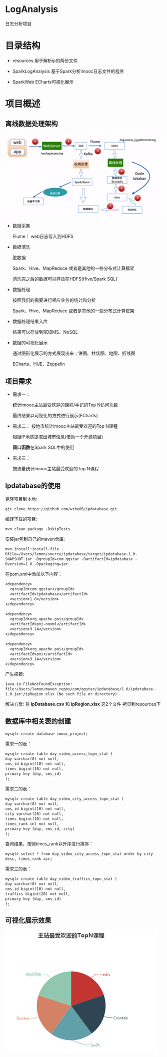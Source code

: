 # LogAnalysis

日志分析项目

# 目录结构

- resources
用于解析ip的两份文件

- SparkLogAnalysis
基于Spark分析imooc日志文件的程序

- SparkWeb
ECharts可视化展示

# 项目概述

## 离线数据处理架构

![Image text](pic/离线数据处理架构.png)

- 数据采集

  Flume： web日志写入到HDFS

- 数据清洗

  脏数据
  
  Spark、Hive、MapReduce 或者是其他的一些分布式计算框架 
  
  清洗完之后的数据可以存放在HDFS(Hive/Spark SQL)

- 数据处理

  按照我们的需要进行相应业务的统计和分析
  
  Spark、Hive、MapReduce 或者是其他的一些分布式计算框架

- 数据处理结果入库

  结果可以存放到RDBMS、NoSQL

- 数据的可视化展示

  通过图形化展示的方式展现出来：饼图、柱状图、地图、折线图
  
  ECharts、HUE、Zeppelin

## 项目需求

- 需求一：

  统计imooc主站最受欢迎的课程/手记的Top N访问次数

  最终结果以可视化的方式进行展示(ECharts)

- 需求二：
  按地市统计imooc主站最受欢迎的Top N课程

  根据IP地质提取出城市信息(借助一个开源项目)

  **窗口函数**在Spark SQL中的使用

- 需求三：

  按流量统计imooc主站最受欢迎的Top N课程

## ipdatabase的使用

克隆项目到本地:
```
git clone https://github.com/wzhe06/ipdatabase.git
```

编译下载的项目:
```
mvn clean package -DskipTests
```

安装jar包到自己的maven仓库:
```
mvn install:install-file -Dfile=/Users/lemon/source/ipdatabase/target/ipdatabase-1.0-SNAPSHOT.jar -DgroupId=com.ggstar -DartifactId=ipdatabase -Dversion=1.0 -Dpackaging=jar
```

在pom.xml中添加以下内容：
```
<dependency>
  <groupId>com.ggstar</groupId>
  <artifactId>ipdatabase</artifactId>
  <version>1.0</version>
</dependency>

<dependency>
  <groupId>org.apache.poi</groupId>
  <artifactId>poi-ooxml</artifactId>
  <version>3.14</version>
</dependency>

<dependency>
  <groupId>org.apache.poi</groupId>
  <artifactId>poi</artifactId>
  <version>3.14</version>
</dependency>
```

产生报错:
```
java.io.FileNotFoundException: 
file:/Users/lemon/maven_repos/com/ggstar/ipdatabase/1.0/ipdatabase-1.0.jar!/ipRegion.xlsx (No such file or directory)
```

解决方案:
将 **ipDatabase.csv** 和 **ipRegion.xlsx** 这2个文件 拷贝到resources下

## 数据库中相关表的创建
```
mysql> create database imooc_project;
```

需求一的表：
```
mysql> create table day_video_access_topn_stat (
day varchar(8) not null,
cms_id bigint(10) not null,
times bigint(10) not null,
primary key (day, cms_id)
);
```

需求二的表：
```
mysql> create table day_video_city_access_topn_stat (
day varchar(8) not null,
cms_id bigint(10) not null,
city varchar(20) not null,
times bigint(10) not null,
times_rank int not null,
primary key (day, cms_id, city)
);
```

查询结果，按照times_rank以升序进行排序：
```
mysql> select * from day_video_city_access_topn_stat order by city desc, times_rank asc;
```

需求三的表：
```
mysql> create table day_video_traffics_topn_stat (
day varchar(8) not null,
cms_id bigint(10) not null,
traffics bigint(20) not null,
primary key (day, cms_id)
);
```

## 可视化展示效果

![Image text](pic/展示效果.png)
